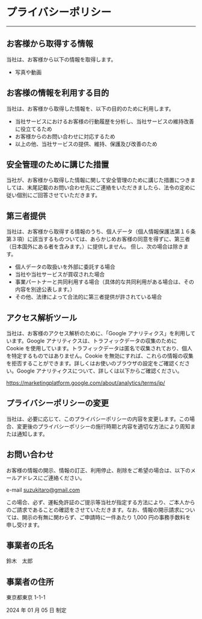 # プライバシーポリシー

---

## お客様から取得する情報

当社は、お客様から以下の情報を取得します。

- 写真や動画

## お客様の情報を利用する目的

当社は、お客様から取得した情報を、以下の目的のために利用します。

- 当社サービスにおけるお客様の行動履歴を分析し、当社サービスの維持改善に役立てるため
- お客様からのお問い合わせに対応するため
- 以上の他、当社サービスの提供、維持、保護及び改善のため

## 安全管理のために講じた措置

当社が、お客様から取得した情報に関して安全管理のために講じた措置につきましては、末尾記載のお問い合わせ先にご連絡をいただきましたら、法令の定めに従い個別にご回答させていただきます。

## 第三者提供

当社は、お客様から取得する情報のうち、個人データ（個人情報保護法第１６条第３項）に該当するものついては、あらかじめお客様の同意を得ずに、第三者（日本国外にある者を含みます。）に提供しません。
但し、次の場合は除きます。

- 個人データの取扱いを外部に委託する場合
- 当社や当社サービスが買収された場合
- 事業パートナーと共同利用する場合（具体的な共同利用がある場合は、その内容を別途公表します。）
- その他、法律によって合法的に第三者提供が許されている場合

## アクセス解析ツール

当社は、お客様のアクセス解析のために、「Google アナリティクス」を利用しています。Google アナリティクスは、トラフィックデータの収集のために Cookie を使用しています。トラフィックデータは匿名で収集されており、個人を特定するものではありません。Cookie を無効にすれば、これらの情報の収集を拒否することができます。詳しくはお使いのブラウザの設定をご確認ください。Google アナリティクスについて、詳しくは以下からご確認ください。

https://marketingplatform.google.com/about/analytics/terms/jp/

## プライバシーポリシーの変更

当社は、必要に応じて、このプライバシーポリシーの内容を変更します。この場合、変更後のプライバシーポリシーの施行時期と内容を適切な方法により周知または通知します。

## お問い合わせ

お客様の情報の開示、情報の訂正、利用停止、削除をご希望の場合は、以下のメールアドレスにご連絡ください。

e-mail
suzukitaro@gmail.com

この場合、必ず、運転免許証のご提示等当社が指定する方法により、ご本人からのご請求であることの確認をさせていただきます。なお、情報の開示請求については、開示の有無に関わらず、ご申請時に一件あたり 1,000 円の事務手数料を申し受けます。

## 事業者の氏名

鈴木　太郎

## 事業者の住所

東京都東京 1-1-1

2024 年 01 月 05 日 制定
